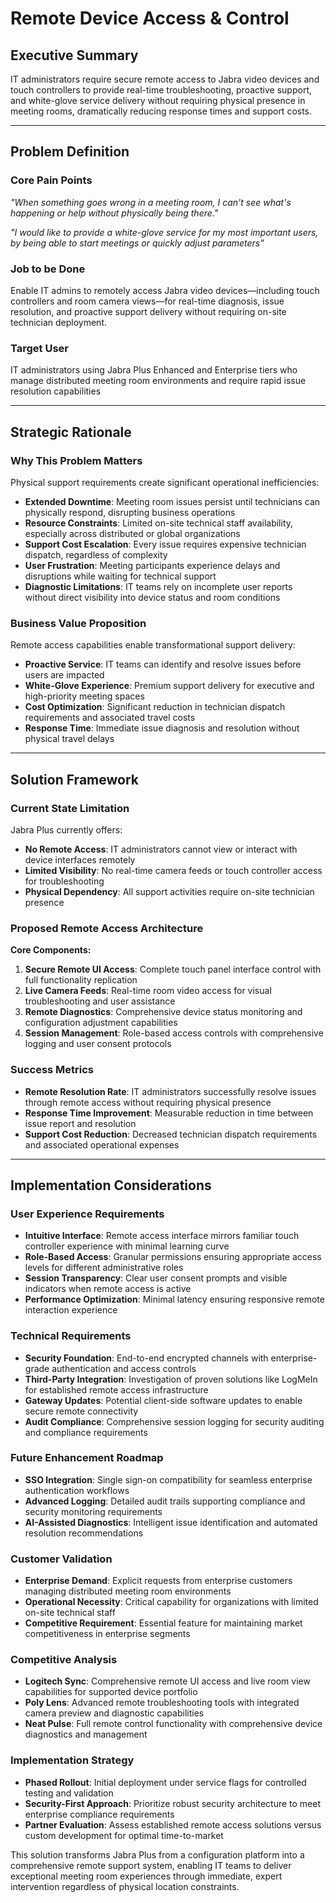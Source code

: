 # Remote Device Access & Control

## Executive Summary

IT administrators require secure remote access to Jabra video devices and touch controllers to provide real-time troubleshooting, proactive support, and white-glove service delivery without requiring physical presence in meeting rooms, dramatically reducing response times and support costs.

---

## Problem Definition

### Core Pain Points

_"When something goes wrong in a meeting room, I can't see what's happening or help without physically being there."_

_"I would like to provide a white-glove service for my most important users, by being able to start meetings or quickly adjust parameters"_

### Job to be Done

Enable IT admins to remotely access Jabra video devices—including touch controllers and room camera views—for real-time diagnosis, issue resolution, and proactive support delivery without requiring on-site technician deployment.

### Target User

IT administrators using Jabra Plus Enhanced and Enterprise tiers who manage distributed meeting room environments and require rapid issue resolution capabilities

---

## Strategic Rationale

### Why This Problem Matters

Physical support requirements create significant operational inefficiencies:

- **Extended Downtime**: Meeting room issues persist until technicians can physically respond, disrupting business operations
- **Resource Constraints**: Limited on-site technical staff availability, especially across distributed or global organizations
- **Support Cost Escalation**: Every issue requires expensive technician dispatch, regardless of complexity
- **User Frustration**: Meeting participants experience delays and disruptions while waiting for technical support
- **Diagnostic Limitations**: IT teams rely on incomplete user reports without direct visibility into device status and room conditions

### Business Value Proposition

Remote access capabilities enable transformational support delivery:

- **Proactive Service**: IT teams can identify and resolve issues before users are impacted
- **White-Glove Experience**: Premium support delivery for executive and high-priority meeting spaces
- **Cost Optimization**: Significant reduction in technician dispatch requirements and associated travel costs
- **Response Time**: Immediate issue diagnosis and resolution without physical travel delays

---

## Solution Framework

### Current State Limitation

Jabra Plus currently offers:

- **No Remote Access**: IT administrators cannot view or interact with device interfaces remotely
- **Limited Visibility**: No real-time camera feeds or touch controller access for troubleshooting
- **Physical Dependency**: All support activities require on-site technician presence

### Proposed Remote Access Architecture

**Core Components:**

1. **Secure Remote UI Access**: Complete touch panel interface control with full functionality replication
2. **Live Camera Feeds**: Real-time room video access for visual troubleshooting and user assistance
3. **Remote Diagnostics**: Comprehensive device status monitoring and configuration adjustment capabilities
4. **Session Management**: Role-based access controls with comprehensive logging and user consent protocols

### Success Metrics

- **Remote Resolution Rate**: IT administrators successfully resolve issues through remote access without requiring physical presence
- **Response Time Improvement**: Measurable reduction in time between issue report and resolution
- **Support Cost Reduction**: Decreased technician dispatch requirements and associated operational expenses

---

## Implementation Considerations

### User Experience Requirements

- **Intuitive Interface**: Remote access interface mirrors familiar touch controller experience with minimal learning curve
- **Role-Based Access**: Granular permissions ensuring appropriate access levels for different administrative roles
- **Session Transparency**: Clear user consent prompts and visible indicators when remote access is active
- **Performance Optimization**: Minimal latency ensuring responsive remote interaction experience

### Technical Requirements

- **Security Foundation**: End-to-end encrypted channels with enterprise-grade authentication and access controls
- **Third-Party Integration**: Investigation of proven solutions like LogMeIn for established remote access infrastructure
- **Gateway Updates**: Potential client-side software updates to enable secure remote connectivity
- **Audit Compliance**: Comprehensive session logging for security auditing and compliance requirements

### Future Enhancement Roadmap

- **SSO Integration**: Single sign-on compatibility for seamless enterprise authentication workflows
- **Advanced Logging**: Detailed audit trails supporting compliance and security monitoring requirements
- **AI-Assisted Diagnostics**: Intelligent issue identification and automated resolution recommendations

### Customer Validation

- **Enterprise Demand**: Explicit requests from enterprise customers managing distributed meeting room environments
- **Operational Necessity**: Critical capability for organizations with limited on-site technical staff
- **Competitive Requirement**: Essential feature for maintaining market competitiveness in enterprise segments

### Competitive Analysis

- **Logitech Sync**: Comprehensive remote UI access and live room view capabilities for supported device portfolio
- **Poly Lens**: Advanced remote troubleshooting tools with integrated camera preview and diagnostic capabilities
- **Neat Pulse**: Full remote control functionality with comprehensive device diagnostics and management

### Implementation Strategy

- **Phased Rollout**: Initial deployment under service flags for controlled testing and validation
- **Security-First Approach**: Prioritize robust security architecture to meet enterprise compliance requirements
- **Partner Evaluation**: Assess established remote access solutions versus custom development for optimal time-to-market

This solution transforms Jabra Plus from a configuration platform into a comprehensive remote support system, enabling IT teams to deliver exceptional meeting room experiences through immediate, expert intervention regardless of physical location constraints.
